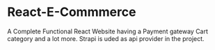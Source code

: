 # React-E-Commmerce
A Complete Functional React Website having a Payment  gateway Cart category and a lot more.
Strapi is uded as api provider in the project.

